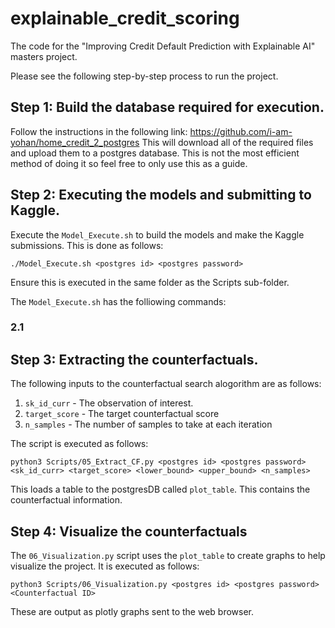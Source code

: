 # explainable_credit_scoring
The code for the "Improving Credit Default Prediction with Explainable AI" masters project.

Please see the following step-by-step process to run the project.

## Step 1: Build the database required for execution.
Follow the instructions in the following link:
https://github.com/i-am-yohan/home_credit_2_postgres
This will download all of the required files and upload them to a postgres database. This is not the most efficient method of doing it so feel free to only use this as a guide.

## Step 2: Executing the models and submitting to Kaggle.
Execute the `Model_Execute.sh` to build the models and make the Kaggle submissions. This is done as follows:
```
./Model_Execute.sh <postgres id> <postgres password>
```
Ensure this is executed in the same folder as the Scripts sub-folder.

The `Model_Execute.sh` has the folliowing commands:
### 2.1 

## Step 3: Extracting the counterfactuals.
The following inputs to the counterfactual search alogorithm are as follows:
1. `sk_id_curr` - The observation of interest.
2. `target_score` - The target counterfactual score
3. `n_samples` - The number of samples to take at each iteration

The script is executed as follows:
```
python3 Scripts/05_Extract_CF.py <postgres id> <postgres password> <sk_id_curr> <target_score> <lower_bound> <upper_bound> <n_samples>
```
This loads a table to the postgresDB called `plot_table`. This contains the counterfactual information.

## Step 4: Visualize the counterfactuals
The `06_Visualization.py` script uses the `plot_table` to create graphs to help visualize the project. It is executed as follows:
```
python3 Scripts/06_Visualization.py <postgres id> <postgres password> <Counterfactual ID>
```
These are output as plotly graphs sent to the web browser.
